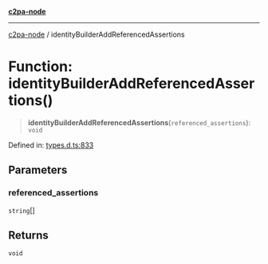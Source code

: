 [**c2pa-node**](../README.md)

***

[c2pa-node](../README.md) / identityBuilderAddReferencedAssertions

# Function: identityBuilderAddReferencedAssertions()

> **identityBuilderAddReferencedAssertions**(`referenced_assertions`): `void`

Defined in: [types.d.ts:833](https://github.com/contentauth/c2pa-node-v2/blob/89b34f9846b48a2d62e217587555c0cf0305136a/js-src/types.d.ts#L833)

## Parameters

### referenced\_assertions

`string`[]

## Returns

`void`
